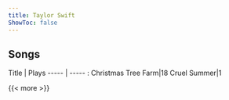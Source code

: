 ```yaml
---
title: Taylor Swift
ShowToc: false
---
```


## Songs
Title | Plays 
----- | ----- : 
Christmas Tree Farm|18
Cruel Summer|1

{{< more >}}